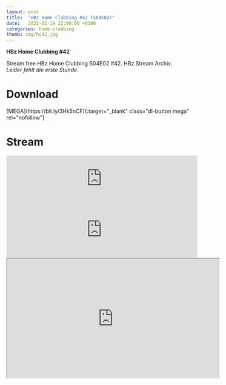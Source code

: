 ```yaml
---
layout: post
title:  "HBz Home Clubbing #42 (S04E02)"
date:   2022-02-19 22:00:00 +0100
categories: home-clubbing
thumb: img/hc42.jpg
---
```

<b>HBz Home Clubbing #42</b>
<p>
Stream free HBz Home Clubbing S04E02 #42. HBz Stream Archiv.<br>
<i>
Leider fehlt die erste Stunde.
</i>
</p>

<h1>Download</h1>
[MEGA](https://bit.ly/3Hk5nCF){:target="_blank" class="dl-button mega" rel="nofollow"}

<h1>Stream</h1>
<iframe width="100%" height="120" src="https://www.mixcloud.com/widget/iframe/?hide_cover=1&feed=%2FHBz_Archive%2F12022022-hbz-home-clubbing-41-s04e01%2F" frameborder="0" ></iframe>

<iframe scrolling="no" id="hearthis_at_track_6576142" width="100%" height="150" src="https://app.hearthis.at/embed/6576142/transparent_black/?hcolor=&color=&style=2&block_size=2&block_space=1&background=1&waveform=0&cover=0&autoplay=0&css=" frameborder="0" allowtransparency allow="autoplay"><p>Listen to <a href="https://hearthis.at/hbzarchive/hc42/" target="_blank">19.02.2022: HBz Home Clubbing #42 (S04E02)</a> <span>by</span><a href="https://hearthis.at/hbzarchive/" target="_blank" >HBz_Archive</a> <span>on</span> <a href="https://hearthis.at/" target="_blank">hearthis.at</a></p></iframe>

<iframe id="odysee-iframe" width="560" height="315" src="https://odysee.com/$/embed/hc42/dc7bd71ae96ad09f727812fe31ad253be3e12bc5?r=DgzV1r6o8wsmEEG4g96yVhvmv6p27qo2" allowfullscreen></iframe>

<!--<iframe src="https://vivo.sx/embed/64c557d546" width="100%" height="auto" scrolling="no" frameborder="0" allowfullscreen></iframe>

<iframe src="https://voe.sx/e/hew4pn0d410q" width="100%" height="auto" scrolling="no" frameborder="0" allowfullscreen></iframe>-->